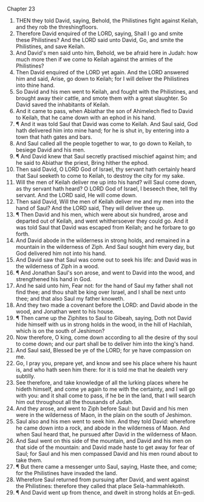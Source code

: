 

Chapter 23

1. THEN they told David, saying, Behold, the Philistines fight against Keilah, and they rob the threshingfloors.
2. Therefore David enquired of the LORD, saying, Shall I go and smite these Philistines?  And the LORD said unto David, Go, and smite the Philistines, and save Keilah.
3. And David's men said unto him, Behold, we be afraid here in Judah: how much more then if we come to Keilah against the armies of the Philistines?
4. Then David enquired of the LORD yet again.  And the LORD answered him and said, Arise, go down to Keilah; for I will deliver the Philistines into thine hand.
5. So David and his men went to Keilah, and fought with the Philistines, and brought away their cattle, and smote them with a great slaughter.  So David saved the inhabitants of Keilah.
6. And it came to pass, when Abiathar the son of Ahimelech fled to David to Keilah, that he came down with an ephod in his hand.
7. ¶ And it was told Saul that David was come to Keilah.  And Saul said, God hath delivered him into mine hand; for he is shut in, by entering into a town that hath gates and bars.
8. And Saul called all the people together to war, to go down to Keilah, to besiege David and his men.
9. ¶ And David knew that Saul secretly practised mischief against him; and he said to Abiathar the priest, Bring hither the ephod.
10. Then said David, O LORD God of Israel, thy servant hath certainly heard that Saul seeketh to come to Keilah, to destroy the city for my sake.
11. Will the men of Keilah deliver me up into his hand?  will Saul come down, as thy servant hath heard?  O LORD God of Israel, I beseech thee, tell thy servant.  And the LORD said, He will come down.
12. Then said David, Will the men of Keilah deliver me and my men into the hand of Saul?  And the LORD said, They will deliver thee up.
13. ¶ Then David and his men, which were about six hundred, arose and departed out of Keilah, and went whithersoever they could go.  And it was told Saul that David was escaped from Keilah; and he forbare to go forth.
14. And David abode in the wilderness in strong holds, and remained in a mountain in the wilderness of Ziph.  And Saul sought him every day, but God delivered him not into his hand.
15. And David saw that Saul was come out to seek his life: and David was in the wilderness of Ziph in a wood.
16. ¶ And Jonathan Saul's son arose, and went to David into the wood, and strengthened his hand in God.
17. And he said unto him, Fear not: for the hand of Saul my father shall not find thee; and thou shalt be king over Israel, and I shall be next unto thee; and that also Saul my father knoweth.
18. And they two made a covenant before the LORD: and David abode in the wood, and Jonathan went to his house.
19. ¶ Then came up the Ziphites to Saul to Gibeah, saying, Doth not David hide himself with us in strong holds in the wood, in the hill of Hachilah, which is on the south of Jeshimon?
20. Now therefore, O king, come down according to all the desire of thy soul to come down; and our part shall be to deliver him into the king's hand.
21. And Saul said, Blessed be ye of the LORD; for ye have compassion on me.
22. Go, I pray you, prepare yet, and know and see his place where his haunt is, and who hath seen him there: for it is told me that he dealeth very subtilly.
23. See therefore, and take knowledge of all the lurking places where he hideth himself, and come ye again to me with the certainty, and I will go with you: and it shall come to pass, if he be in the land, that I will search him out throughout all the thousands of Judah.
24. And they arose, and went to Ziph before Saul: but David and his men were in the wilderness of Maon, in the plain on the south of Jeshimon.
25. Saul also and his men went to seek him.  And they told David: wherefore he came down into a rock, and abode in the wilderness of Maon.  And when Saul heard that, he pursued after David in the wilderness of Maon.
26. And Saul went on this side of the mountain, and David and his men on that side of the mountain: and David made haste to get away for fear of Saul; for Saul and his men compassed David and his men round about to take them.
27. ¶ But there came a messenger unto Saul, saying, Haste thee, and come; for the Philistines have invaded the land.
28. Wherefore Saul returned from pursuing after David, and went against the Philistines: therefore they called that place Sela-hammahlekoth.
29. ¶ And David went up from thence, and dwelt in strong holds at En-gedi.
